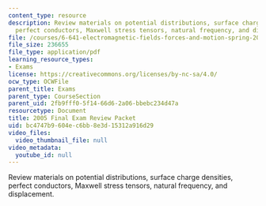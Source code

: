 ```yaml
---
content_type: resource
description: Review materials on potential distributions, surface charge densities,
  perfect conductors, Maxwell stress tensors, natural frequency, and displacement.
file: /courses/6-641-electromagnetic-fields-forces-and-motion-spring-2005/bc4747b9604ec6bb8e3d15312a916d29_finalsoln_s04.pdf
file_size: 236655
file_type: application/pdf
learning_resource_types:
- Exams
license: https://creativecommons.org/licenses/by-nc-sa/4.0/
ocw_type: OCWFile
parent_title: Exams
parent_type: CourseSection
parent_uid: 2fb9fff0-5f14-66d6-2a06-bbebc234d47a
resourcetype: Document
title: 2005 Final Exam Review Packet
uid: bc4747b9-604e-c6bb-8e3d-15312a916d29
video_files:
  video_thumbnail_file: null
video_metadata:
  youtube_id: null
---
```

Review materials on potential distributions, surface charge densities, perfect conductors, Maxwell stress tensors, natural frequency, and displacement.